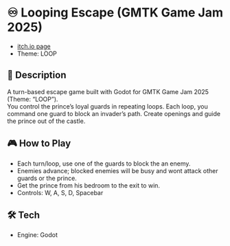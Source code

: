 # ♾️ Looping Escape (GMTK Game Jam 2025)
- [itch.io page](https://itch.io/jam/gmtk-2025) 
- Theme: LOOP

## 📌 Description
A turn-based escape game built with Godot for GMTK Game Jam 2025 (Theme: “LOOP”).  
You control the prince’s loyal guards in repeating loops. Each loop, you command one guard to block an invader’s path. Create openings and guide the prince out of the castle.

## 🎮 How to Play
- Each turn/loop, use one of the guards to block the an enemy.
- Enemies advance; blocked enemies will be busy and wont attack other guards or the prince.
- Get the prince from his bedroom to the exit to win.
- Controls: W, A, S, D, Spacebar

## 🛠️ Tech
- Engine: Godot
